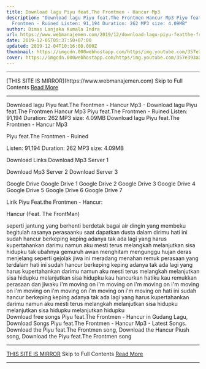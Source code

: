 ```yaml
---
title: Download lagu Piyu feat.The Frontmen - Hancur Mp3
description: "Download lagu Piyu feat.The Frontmen Hancur Mp3 Piyu feat.The
  Frontmen - Ruined Listen: 91,194 Duration: 262 MP3 size: 4.09MB"
author: Dimas Lanjaka Kumala Indra
url: https://www.webmanajemen.com/2019/12/download-lagu-piyu-featthe-frontmen.html
date: 2019-12-05T05:37:50+07:00
updated: 2019-12-04T10:16:00.000Z
thumbnail: https://imgcdn.000webhostapp.com/https/img.youtube.com/357e393aa1f5ef55f94e6c16697da18a.jpeg
cover: https://imgcdn.000webhostapp.com/https/img.youtube.com/357e393aa1f5ef55f94e6c16697da18a.jpeg
---
```


<hr/> [THIS SITE IS MIRROR](https://www.webmanajemen.com) Skip to Full Contents <a href="https://www.webmanajemen.com/2019/12/download-lagu-piyu-featthe-frontmen.html" rel="follow" class="button" id="read-more">Read More</a> <hr/> Download lagu Piyu feat.The Frontmen - Hancur Mp3 - Download lagu Piyu feat.The Frontmen Hancur Mp3 Piyu feat.The Frontmen - Ruined Listen: 91,194 Duration: 262 MP3 size: 4.09MB Download lagu Piyu feat.The Frontmen - Hancur Mp3

  Piyu feat.The Frontmen - Ruined 

  Listen: 91,194 
  Duration: 262 
  MP3 size: 4.09MB 

  Download Links 
  Download Mp3 Server 1 

  Download Mp3 Server 2 
  Download Server 3 


  Google Drive   Google Drive 1 
  Google Drive 2 
  Google Drive 3 
  Google Drive 4 
  Google Drive 5 
  Google Drive 6 
  Google Drive 7 


                             
Lirik Piyu Feat.the Frontmen - Hancur:
                             
 
Hancur (Feat. The FrontMan)
 
 seperti jantung yang berhenti berdetak
 bagai air dingin yang membeku
 begitulah rasanya perasaanku
 saat dapatkan dusta dalam dirimu
  hati ini sudah hancur berkeping keping adanya
 tak ada lagi yang harus kupertahankan darimu
 namun aku mesti terus melangkah
 melanjutkan sisa hidupku
  tak ubahnya gemuruh awan menghitam
 mengunggu hujan deras menjelang
 seperti gejolak jiwa ini meradang
 menahan remuk perasaan yang terdalam
  hati ini sudah hancur berkeping keping adanya
 tak ada lagi yang harus kupertahankan darimu
 namun aku mesti terus melangkah
 melanjutkan sisa hidupku
 melanjutkan sisa hidupku
  kau hancurkan hatiku
 kau remukkan perasaan dan jiwaku
  i'm moving on
 i'm moving on
 i'm moving on
 i'm moving on
 i'm moving on
 i'm moving on
 i'm moving on
 i'm moving on
  hati ini sudah hancur berkeping keping adanya
 tak ada lagi yang harus kupertahankan darimu
 namun aku mesti terus melangkah
 melanjutkan sisa hidupku
 melanjutkan sisa hidupku
 melanjutkan hidupku                          
  Download free songs Piyu feat.The Frontmen - Hancur in Gudang Lagu, Download Songs Piyu feat.The Frontmen - Hancur Mp3 - Latest Songs.  Download the Piyu feat.The Frontmen song, Download the Hancur Piush song, Download the Piyu feat.The Frontmen song <hr/> [THIS SITE IS MIRROR](https://www.webmanajemen.com) Skip to Full Contents <a href="https://www.webmanajemen.com/2019/12/download-lagu-piyu-featthe-frontmen.html" rel="follow" class="button" id="read-more">Read More</a> <hr/>
